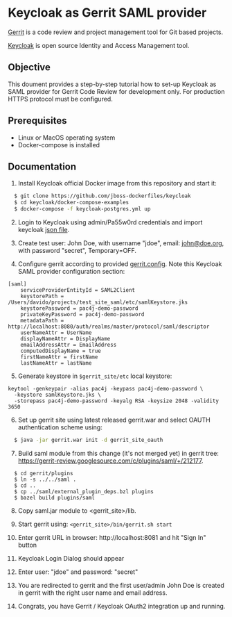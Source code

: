 # Keycloak as Gerrit SAML provider

[Gerrit](https://www.gerritcodereview.com) is a code review and project
management tool for Git based projects.

[Keycloak](https://www.keycloak.org/) is open source Identity and Access
Management tool.

## Objective

This doument provides a step-by-step tutorial how to set-up Keycloak as
SAML provider for Gerrit Code Review for development only. For production
HTTPS protocol must be configured.

## Prerequisites

- Linux or MacOS operating system
- Docker-compose is installed

## Documentation

1. Install Keycloak official Docker image from this repository and start it:

```bash
  $ git clone https://github.com/jboss-dockerfiles/keycloak
  $ cd keycloak/docker-compose-examples
  $ docker-compose -f keycloak-postgres.yml up
```

2. Login to Keycloak using admin/Pa55w0rd credentials and import keycloak
[json file](../master/resources/keycloak-gerrit-client-export.json).

3. Create test user: John Doe, with username "jdoe", email: john@doe.org, with
password "secret", Temporary=OFF.

4. Configure gerrit according to provided [gerrit.config](../master/resources/gerrit.config).
Note this Keycloak SAML provider configuration section:

```
[saml]
    serviceProviderEntityId = SAML2Client
    keystorePath = /Users/davido/projects/test_site_saml/etc/samlKeystore.jks
    keystorePassword = pac4j-demo-password
    privateKeyPassword = pac4j-demo-password
    metadataPath = http://localhost:8080/auth/realms/master/protocol/saml/descriptor
    userNameAttr = UserName
    displayNameAttr = DisplayName
    emailAddressAttr = EmailAddress
    computedDisplayName = true
    firstNameAttr = firstName
    lastNameAttr = lastName
```

5. Generate keystore in `$gerrit_site/etc` local keystore:

```
keytool -genkeypair -alias pac4j -keypass pac4j-demo-password \
  -keystore samlKeystore.jks \
  -storepass pac4j-demo-password -keyalg RSA -keysize 2048 -validity 3650
```

6. Set up gerrit site using latest released gerrit.war and select OAUTH
authentication scheme using:

```bash
  $ java -jar gerrit.war init -d gerrit_site_oauth
```

7. Build saml module from this change (it's not merged yet) in gerrit tree:
https://gerrit-review.googlesource.com/c/plugins/saml/+/212177.

```
  $ cd gerrit/plugins
  $ ln -s ../../saml .
  $ cd ..
  $ cp ../saml/external_plugin_deps.bzl plugins
  $ bazel build plugins/saml
```

8. Copy saml.jar module to <gerrit_site>/lib.

9. Start gerrit using: `<gerrit_site>/bin/gerrit.sh start`

10. Enter gerrit URL in browser: http://localhost:8081 and hit "Sign In" button

11. Keycloak Login Dialog should appear

12. Enter user: "jdoe" and password: "secret"

13. You are redirected to gerrit and the first user/admin John Doe is created
in gerrit with the right user name and email address.

14. Congrats, you have Gerrit / Keycloak OAuth2 integration up and running.

